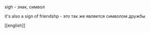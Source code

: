 sigh - знак, символ

it's also a sign of friendshp - это так же является символом дружбы

[[english]]